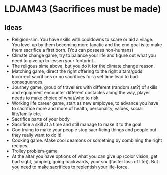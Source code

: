 # LDJAM43 (Sacrifices must be made)

## Ideas

* Religion-sim. You have skills with cooldowns to scare or aid a vilage. You level up by them becoming more fanatic and the end goal is to make them sacrifice a first born. (You can possess non-humans)
* Climate change game, try to balance your life and figure out what you need to give up to lessen your footprint.
* The religous sime above, but you do it for the climate change reason.
* Matching game, direct the right offering to the right altars/gods. Incorrect sacrifices or no sacrifices for a set time lead to bad consequences.
* Journey game, group of travellers with different (random set?) of skills and equipment encounter different obstacles along the way, player needs to make choice of what/who to risk.
* Working life career game, start as new employee, to advance you have to sacrifice more and more of health, personality, values, social life/family etc. 
* Sacrifice parts of your body
* Sacrifice a skill at a time and still manage to make it to the goal.
* God trying to make your people stop sacrificing things and people but they really want to do it!
* Cooking game. Make cool deamons or something by combining the right recipes.
* Trolley problem-game
* At the altar you have options of what you can give up (color vision, get bad sight, jumping, going backwards, your soul(faster loss of life)). But you need to make sacrifices to replentish your life-force.
